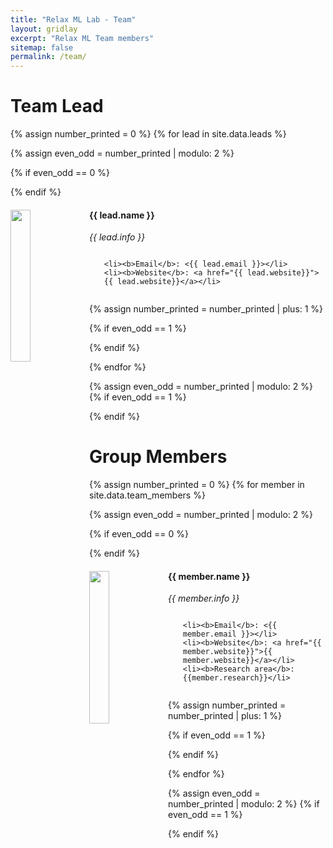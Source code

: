```yaml
---
title: "Relax ML Lab - Team"
layout: gridlay
excerpt: "Relax ML Team members"
sitemap: false
permalink: /team/
---
```


# Team Lead

{% assign number_printed = 0 %}
{% for lead in site.data.leads %}

{% assign even_odd = number_printed | modulo: 2 %}

{% if even_odd == 0 %}
<div class="row">
{% endif %}

<div class="col-sm-8 clearfix">
  <img src="{{ site.url }}{{ site.baseurl }}/images/teampic/{{ lead.photo }}" class="img-responsive" width="25%" style="float: left" />
  <h4>{{ lead.name }}</h4>
  <i>{{ lead.info }}<br></i>
  <ul style="overflow: hidden">

    <li><b>Email</b>: <{{ lead.email }}></li>
    <li><b>Website</b>: <a href="{{ lead.website}}">{{ lead.website}}</a></li>

  </ul>
</div>

{% assign number_printed = number_printed | plus: 1 %}

{% if even_odd == 1 %}
</div>
{% endif %}

{% endfor %}

{% assign even_odd = number_printed | modulo: 2 %}
{% if even_odd == 1 %}
</div>
{% endif %}

# Group Members

{% assign number_printed = 0 %}
{% for member in site.data.team_members %}

{% assign even_odd = number_printed | modulo: 2 %}

{% if even_odd == 0 %}
<div class="row">
{% endif %}

<div class="col-sm-6 clearfix">
  <img src="{{ site.url }}{{ site.baseurl }}/images/teampic/{{ member.photo }}" class="img-responsive" width="25%" style="float: left" />
  <h4>{{ member.name }}</h4>
  <i>{{ member.info }}<br></i>
  <ul style="overflow: hidden">

    <li><b>Email</b>: <{{ member.email }}></li>
    <li><b>Website</b>: <a href="{{ member.website}}">{{ member.website}}</a></li>
    <li><b>Research area</b>: {{member.research}}</li>

  </ul>
</div>


{% assign number_printed = number_printed | plus: 1 %}

{% if even_odd == 1 %}
</div>
{% endif %}

{% endfor %}

{% assign even_odd = number_printed | modulo: 2 %}
{% if even_odd == 1 %}
</div>
{% endif %}
